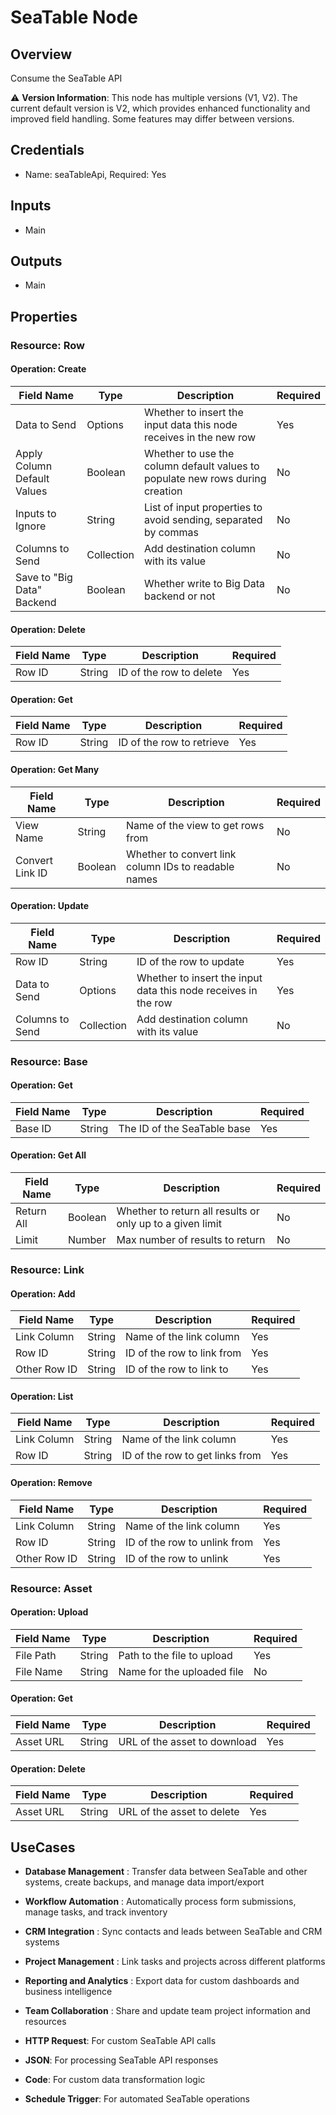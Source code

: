 # SeaTable Node

## Overview

Consume the SeaTable API

⚠️ **Version Information**: This node has multiple versions (V1, V2). The current default version is V2, which provides enhanced functionality and improved field handling. Some features may differ between versions.

## Credentials

- Name: seaTableApi, Required: Yes

## Inputs

- Main

## Outputs

- Main

## Properties

### Resource: Row

#### Operation: Create

| Field Name | Type | Description | Required |
|---|---|---|---|
| Data to Send | Options | Whether to insert the input data this node receives in the new row | Yes |
| Apply Column Default Values | Boolean | Whether to use the column default values to populate new rows during creation | No |
| Inputs to Ignore | String | List of input properties to avoid sending, separated by commas | No |
| Columns to Send | Collection | Add destination column with its value | No |
| Save to "Big Data" Backend | Boolean | Whether write to Big Data backend or not | No |

#### Operation: Delete

| Field Name | Type | Description | Required |
|---|---|---|---|
| Row ID | String | ID of the row to delete | Yes |

#### Operation: Get

| Field Name | Type | Description | Required |
|---|---|---|---|
| Row ID | String | ID of the row to retrieve | Yes |

#### Operation: Get Many

| Field Name | Type | Description | Required |
|---|---|---|---|
| View Name | String | Name of the view to get rows from | No |
| Convert Link ID | Boolean | Whether to convert link column IDs to readable names | No |

#### Operation: Update

| Field Name | Type | Description | Required |
|---|---|---|---|
| Row ID | String | ID of the row to update | Yes |
| Data to Send | Options | Whether to insert the input data this node receives in the row | Yes |
| Columns to Send | Collection | Add destination column with its value | No |

### Resource: Base

#### Operation: Get

| Field Name | Type | Description | Required |
|---|---|---|---|
| Base ID | String | The ID of the SeaTable base | Yes |

#### Operation: Get All

| Field Name | Type | Description | Required |
|---|---|---|---|
| Return All | Boolean | Whether to return all results or only up to a given limit | No |
| Limit | Number | Max number of results to return | No |

### Resource: Link

#### Operation: Add

| Field Name | Type | Description | Required |
|---|---|---|---|
| Link Column | String | Name of the link column | Yes |
| Row ID | String | ID of the row to link from | Yes |
| Other Row ID | String | ID of the row to link to | Yes |

#### Operation: List

| Field Name | Type | Description | Required |
|---|---|---|---|
| Link Column | String | Name of the link column | Yes |
| Row ID | String | ID of the row to get links from | Yes |

#### Operation: Remove

| Field Name | Type | Description | Required |
|---|---|---|---|
| Link Column | String | Name of the link column | Yes |
| Row ID | String | ID of the row to unlink from | Yes |
| Other Row ID | String | ID of the row to unlink | Yes |

### Resource: Asset

#### Operation: Upload

| Field Name | Type | Description | Required |
|---|---|---|---|
| File Path | String | Path to the file to upload | Yes |
| File Name | String | Name for the uploaded file | No |

#### Operation: Get

| Field Name | Type | Description | Required |
|---|---|---|---|
| Asset URL | String | URL of the asset to download | Yes |

#### Operation: Delete

| Field Name | Type | Description | Required |
|---|---|---|---|
| Asset URL | String | URL of the asset to delete | Yes |

## UseCases

- **Database Management** : Transfer data between SeaTable and other systems, create backups, and manage data import/export
- **Workflow Automation** : Automatically process form submissions, manage tasks, and track inventory
- **CRM Integration** : Sync contacts and leads between SeaTable and CRM systems
- **Project Management** : Link tasks and projects across different platforms
- **Reporting and Analytics** : Export data for custom dashboards and business intelligence
- **Team Collaboration** : Share and update team project information and resources



- **HTTP Request**: For custom SeaTable API calls
- **JSON**: For processing SeaTable API responses
- **Code**: For custom data transformation logic
- **Schedule Trigger**: For automated SeaTable operations

